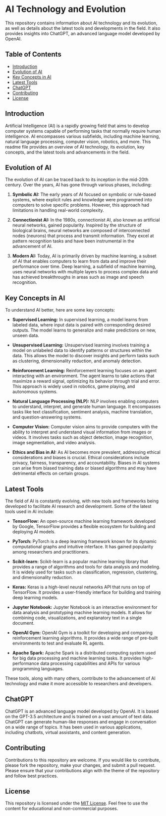 # AI Technology and Evolution
This repository contains information about AI technology and its evolution, as well as details about the latest tools and developments in the field. It also provides insights into ChatGPT, an advanced language model developed by OpenAI.

## Table of Contents

- [Introduction](#introduction)
- [Evolution of AI](#evolution-of-ai)
- [Key Concepts in AI](#key-concepts-in-ai)
- [Latest Tools](#latest-tools)
- [ChatGPT](#chatgpt)
- [Contributing](#contributing)
- [License](#license)

## Introduction

Artificial Intelligence (AI) is a rapidly growing field that aims to develop computer systems capable of performing tasks that normally require human intelligence. AI encompasses various subfields, including machine learning, natural language processing, computer vision, robotics, and more. This readme file provides an overview of AI technology, its evolution, key concepts, and the latest tools and advancements in the field.

## Evolution of AI

The evolution of AI can be traced back to its inception in the mid-20th century. Over the years, AI has gone through various phases, including:

1. **Symbolic AI:** The early years of AI focused on symbolic or rule-based systems, where explicit rules and knowledge were programmed into computers to solve specific problems. However, this approach had limitations in handling real-world complexity.

2. **Connectionist AI:** In the 1980s, connectionist AI, also known as artificial neural networks, gained popularity. Inspired by the structure of biological brains, neural networks are composed of interconnected nodes (neurons) that process and transmit information. They excel at pattern recognition tasks and have been instrumental in the advancement of AI.

3. **Modern AI:** Today, AI is primarily driven by machine learning, a subset of AI that enables computers to learn from data and improve their performance over time. Deep learning, a subfield of machine learning, uses neural networks with multiple layers to process complex data and has achieved breakthroughs in areas such as image and speech recognition.

## Key Concepts in AI

To understand AI better, here are some key concepts:

- **Supervised Learning:** In supervised learning, a model learns from labeled data, where input data is paired with corresponding desired outputs. The model learns to generalize and make predictions on new, unseen data.

- **Unsupervised Learning:** Unsupervised learning involves training a model on unlabeled data to identify patterns or structures within the data. This allows the model to discover insights and perform tasks such as clustering, dimensionality reduction, and anomaly detection.

- **Reinforcement Learning:** Reinforcement learning focuses on an agent interacting with an environment. The agent learns to take actions that maximize a reward signal, optimizing its behavior through trial and error. This approach is widely used in robotics, game playing, and autonomous systems.

- **Natural Language Processing (NLP):** NLP involves enabling computers to understand, interpret, and generate human language. It encompasses tasks like text classification, sentiment analysis, machine translation, and question-answering systems.

- **Computer Vision:** Computer vision aims to provide computers with the ability to interpret and understand visual information from images or videos. It involves tasks such as object detection, image recognition, image segmentation, and video analysis.

- **Ethics and Bias in AI:** As AI becomes more prevalent, addressing ethical considerations and biases is crucial. Ethical considerations include privacy, fairness, transparency, and accountability. Biases in AI systems can arise from biased training data or biased algorithms and may have detrimental effects on certain groups.

## Latest Tools

The field of AI is constantly evolving, with new tools and frameworks being developed to facilitate AI research and development. Some of the latest tools used in AI include:

- **TensorFlow:** An open-source machine learning framework developed by Google, TensorFlow provides a flexible ecosystem for building and deploying AI models.

- **PyTorch:** PyTorch is a deep learning framework known for its dynamic computational graphs and intuitive interface. It has gained popularity among researchers and practitioners.

- **Scikit-learn:** Scikit-learn is a popular machine learning library that provides a range of algorithms and tools for data analysis and modeling. It is widely used for tasks such as classification, regression, clustering, and dimensionality reduction.

- **Keras:** Keras is a high-level neural networks API that runs on top of TensorFlow. It provides a user-friendly interface for building and training deep learning models.

- **Jupyter Notebook:** Jupyter Notebook is an interactive environment for data analysis and prototyping machine learning models. It allows for combining code, visualizations, and explanatory text in a single document.

- **OpenAI Gym:** OpenAI Gym is a toolkit for developing and comparing reinforcement learning algorithms. It provides a wide range of pre-built environments to test and evaluate RL agents.

- **Apache Spark:** Apache Spark is a distributed computing system used for big data processing and machine learning tasks. It provides high-performance data processing capabilities and APIs for various programming languages.

These tools, along with many others, contribute to the advancement of AI technology and make it more accessible to researchers and developers.

## ChatGPT

ChatGPT is an advanced language model developed by OpenAI. It is based on the GPT-3.5 architecture and is trained on a vast amount of text data. ChatGPT can generate human-like responses and engage in conversation on a wide range of topics. It has been used in various applications, including chatbots, virtual assistants, and content generation.

## Contributing

Contributions to this repository are welcome. If you would like to contribute, please fork the repository, make your changes, and submit a pull request. Please ensure that your contributions align with the theme of the repository and follow best practices.

## License

This repository is licensed under the [MIT License](LICENSE). Feel free to use the content for educational and non-commercial purposes.

